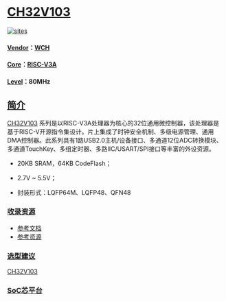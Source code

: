 ﻿# [CH32V103](https://github.com/SoCXin/CH32V103)

[![sites](http://182.61.61.133/link/resources/SoC.png)](http://www.SoC.Xin)
#### [Vendor](https://github.com/SoCXin/Vendor)：[WCH](http://www.wch.cn/)
#### [Core](https://github.com/SoCXin/RISC-V)：[RISC-V3A](https://github.com/SoCXin/RISC-V)
#### [Level](https://github.com/SoCXin/Level)：80MHz

## [简介](https://github.com/SoCXin/CH32V103/wiki)

[CH32V103](https://github.com/SoCXin/CH32V103) 系列是以RISC-V3A处理器为核心的32位通用微控制器，该处理器是基于RISC-V开源指令集设计。片上集成了时钟安全机制、多级电源管理、通用DMA控制器。此系列具有1路USB2.0主机/设备接口、多通道12位ADC转换模块、多通道TouchKey、多组定时器、多路IIC/USART/SPI接口等丰富的外设资源。

* 20KB SRAM，64KB CodeFlash；
* 2.7V ~ 5.5V；

* 封装形式：LQFP64M、LQFP48、QFN48

### [收录资源](https://github.com/SoCXin/CH32V103)

* [参考文档](docs/)
* [参考资源](src/)

### [选型建议](https://github.com/SoCXin)

[CH32V103](https://github.com/SoCXin/CH32V103)

### [SoC芯平台](http://www.SoC.Xin)
